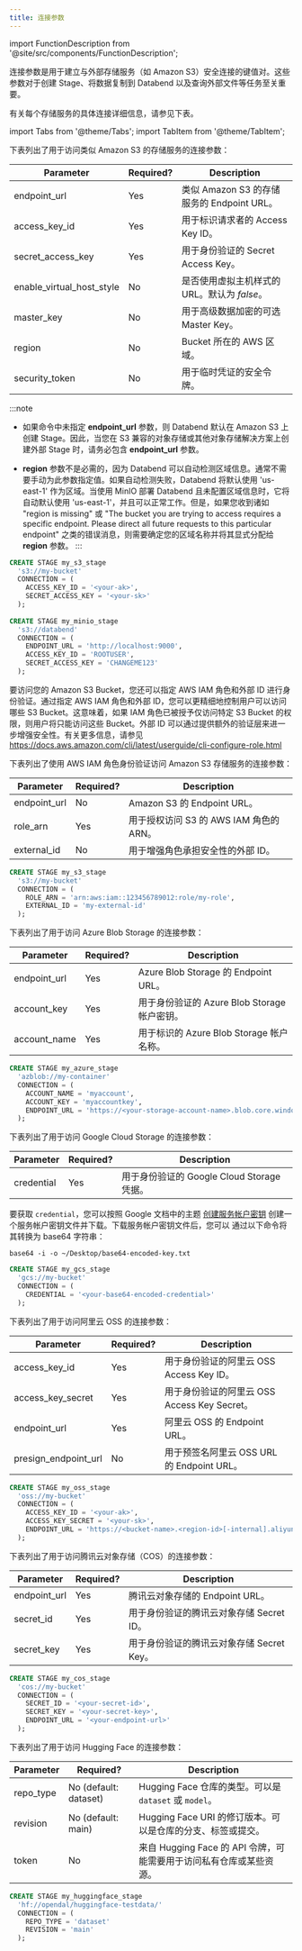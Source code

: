 ```yaml
---
title: 连接参数
---
```

import FunctionDescription from '@site/src/components/FunctionDescription';

<FunctionDescription description="Introduced or updated: v1.2.294"/>

连接参数是用于建立与外部存储服务（如 Amazon S3）安全连接的键值对。这些参数对于创建 Stage、将数据复制到 Databend 以及查询外部文件等任务至关重要。

有关每个存储服务的具体连接详细信息，请参见下表。

import Tabs from '@theme/Tabs';
import TabItem from '@theme/TabItem';

<Tabs groupId="operating-systems">
<TabItem value="Amazon S3" label="Amazon S3">

下表列出了用于访问类似 Amazon S3 的存储服务的连接参数：

| Parameter                 	| Required? 	| Description                                                  	|
|---------------------------	|-----------	|--------------------------------------------------------------	|
| endpoint_url              	| Yes       	| 类似 Amazon S3 的存储服务的 Endpoint URL。                    	|
| access_key_id             	| Yes       	| 用于标识请求者的 Access Key ID。                             	|
| secret_access_key         	| Yes       	| 用于身份验证的 Secret Access Key。                            	|
| enable_virtual_host_style 	| No        	| 是否使用虚拟主机样式的 URL。默认为 *false*。                  	|
| master_key                	| No        	| 用于高级数据加密的可选 Master Key。                           	|
| region                    	| No        	| Bucket 所在的 AWS 区域。                                   	|
| security_token            	| No        	| 用于临时凭证的安全令牌。                                     	|

:::note
- 如果命令中未指定 **endpoint_url** 参数，则 Databend 默认在 Amazon S3 上创建 Stage。因此，当您在 S3 兼容的对象存储或其他对象存储解决方案上创建外部 Stage 时，请务必包含 **endpoint_url** 参数。

- **region** 参数不是必需的，因为 Databend 可以自动检测区域信息。通常不需要手动为此参数指定值。如果自动检测失败，Databend 将默认使用 'us-east-1' 作为区域。当使用 MinIO 部署 Databend 且未配置区域信息时，它将自动默认使用 'us-east-1'，并且可以正常工作。但是，如果您收到诸如 "region is missing" 或 "The bucket you are trying to access requires a specific endpoint. Please direct all future requests to this particular endpoint" 之类的错误消息，则需要确定您的区域名称并将其显式分配给 **region** 参数。
:::

```sql title='Examples'
CREATE STAGE my_s3_stage
  's3://my-bucket'
  CONNECTION = (
    ACCESS_KEY_ID = '<your-ak>',
    SECRET_ACCESS_KEY = '<your-sk>'
  );
  
CREATE STAGE my_minio_stage
  's3://databend'
  CONNECTION = (
    ENDPOINT_URL = 'http://localhost:9000',
    ACCESS_KEY_ID = 'ROOTUSER',
    SECRET_ACCESS_KEY = 'CHANGEME123'
  );
```


要访问您的 Amazon S3 Bucket，您还可以指定 AWS IAM 角色和外部 ID 进行身份验证。通过指定 AWS IAM 角色和外部 ID，您可以更精细地控制用户可以访问哪些 S3 Bucket。这意味着，如果 IAM 角色已被授予仅访问特定 S3 Bucket 的权限，则用户将只能访问这些 Bucket。外部 ID 可以通过提供额外的验证层来进一步增强安全性。有关更多信息，请参见 https://docs.aws.amazon.com/cli/latest/userguide/cli-configure-role.html

下表列出了使用 AWS IAM 角色身份验证访问 Amazon S3 存储服务的连接参数：

| Parameter    	| Required? 	| Description                                           	|
|--------------	|-----------	|-------------------------------------------------------	|
| endpoint_url 	| No        	| Amazon S3 的 Endpoint URL。                           	|
| role_arn     	| Yes       	| 用于授权访问 S3 的 AWS IAM 角色的 ARN。                	|
| external_id  	| No        	| 用于增强角色承担安全性的外部 ID。                      	|

```sql title='Examples'
CREATE STAGE my_s3_stage
  's3://my-bucket'
  CONNECTION = (
    ROLE_ARN = 'arn:aws:iam::123456789012:role/my-role',
    EXTERNAL_ID = 'my-external-id'
  );
```

</TabItem>

<TabItem value="Azure Blob" label="Azure Blob">

下表列出了用于访问 Azure Blob Storage 的连接参数：

| Parameter    	 | Required? 	 | Description                                         	 |
|----------------|-------------|-------------------------------------------------------|
| endpoint_url 	 | Yes       	 | Azure Blob Storage 的 Endpoint URL。                	 |
| account_key  	 | Yes       	 | 用于身份验证的 Azure Blob Storage 帐户密钥。         	 |
| account_name 	 | Yes       	 | 用于标识的 Azure Blob Storage 帐户名称。            	 |

```sql title='Examples'
CREATE STAGE my_azure_stage
  'azblob://my-container'
  CONNECTION = (
    ACCOUNT_NAME = 'myaccount',
    ACCOUNT_KEY = 'myaccountkey',
    ENDPOINT_URL = 'https://<your-storage-account-name>.blob.core.windows.net'
  );
```

</TabItem>

<TabItem value="Google GCS" label="Google GCS">

下表列出了用于访问 Google Cloud Storage 的连接参数：

| Parameter    	 | Required? 	 | Description                                         	 |
|----------------|-------------|-------------------------------------------------------|
| credential   	 | Yes       	 | 用于身份验证的 Google Cloud Storage 凭据。           	 |

要获取 `credential`，您可以按照 Google 文档中的主题 [创建服务帐户密钥](https://cloud.google.com/iam/docs/keys-create-delete#creating)
创建一个服务帐户密钥文件并下载。下载服务帐户密钥文件后，您可以
通过以下命令将其转换为 base64 字符串：

```
base64 -i -o ~/Desktop/base64-encoded-key.txt
```

```sql title='Examples'
CREATE STAGE my_gcs_stage
  'gcs://my-bucket'
  CONNECTION = (
    CREDENTIAL = '<your-base64-encoded-credential>'
  );
```

</TabItem>

<TabItem value="Alibaba OSS" label="Alibaba Cloud OSS">

下表列出了用于访问阿里云 OSS 的连接参数：

| Parameter            	| Required? 	| Description                                             	|
|----------------------	|-----------	|---------------------------------------------------------	|
| access_key_id        	| Yes       	| 用于身份验证的阿里云 OSS Access Key ID。                	|
| access_key_secret    	| Yes       	| 用于身份验证的阿里云 OSS Access Key Secret。            	|
| endpoint_url         	| Yes       	| 阿里云 OSS 的 Endpoint URL。                            	|
| presign_endpoint_url 	| No        	| 用于预签名阿里云 OSS URL 的 Endpoint URL。              	|

```sql title='Examples'
CREATE STAGE my_oss_stage
  'oss://my-bucket'
  CONNECTION = (
    ACCESS_KEY_ID = '<your-ak>',
    ACCESS_KEY_SECRET = '<your-sk>',
    ENDPOINT_URL = 'https://<bucket-name>.<region-id>[-internal].aliyuncs.com'
  );
```

</TabItem>

<TabItem value="Tencent COS" label="Tencent COS">

下表列出了用于访问腾讯云对象存储（COS）的连接参数：

| Parameter    	| Required? 	| Description                                                 	|
|--------------	|-----------	|-------------------------------------------------------------	|
| endpoint_url 	| Yes       	| 腾讯云对象存储的 Endpoint URL。                              	|
| secret_id    	| Yes       	| 用于身份验证的腾讯云对象存储 Secret ID。                   	|
| secret_key   	| Yes       	| 用于身份验证的腾讯云对象存储 Secret Key。                  	|

```sql title='Examples'
CREATE STAGE my_cos_stage
  'cos://my-bucket'
  CONNECTION = (
    SECRET_ID = '<your-secret-id>',
    SECRET_KEY = '<your-secret-key>',
    ENDPOINT_URL = '<your-endpoint-url>'
  );
```

</TabItem>

<TabItem value="Hugging Face" label="HuggingFace">

下表列出了用于访问 Hugging Face 的连接参数：

| Parameter | Required?             | Description                                                                                                     |
|-----------|-----------------------|-----------------------------------------------------------------------------------------------------------------|
| repo_type | No (default: dataset) | Hugging Face 仓库的类型。可以是 `dataset` 或 `model`。                                                          |
| revision  | No (default: main)    | Hugging Face URI 的修订版本。可以是仓库的分支、标签或提交。                                                       |
| token     | No                    | 来自 Hugging Face 的 API 令牌，可能需要用于访问私有仓库或某些资源。                                               |

```sql title='Examples'
CREATE STAGE my_huggingface_stage
  'hf://opendal/huggingface-testdata/'
  CONNECTION = (
    REPO_TYPE = 'dataset'
    REVISION = 'main'
  );
```

</TabItem>

</Tabs>